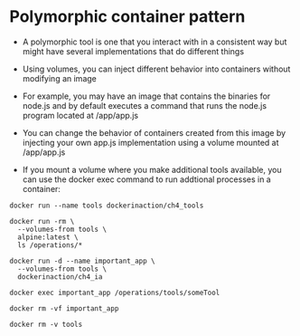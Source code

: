 # Polymorphic container pattern

- A polymorphic tool is one that you interact with in a consistent way but might
  have several implementations that do different things

- Using volumes, you can inject different behavior into containers without
  modifying an image

- For example, you may have an image that contains the binaries for node.js and
  by default executes a command that runs the node.js program located at /app/app.js

- You can change the behavior of containers created from this image by
  injecting your own app.js implementation using a volume mounted at /app/app.js


- If you mount a volume where you make additional tools available, you can use
  the docker exec command to run addtional processes in a container:

```shell
docker run --name tools dockerinaction/ch4_tools

docker run -rm \
  --volumes-from tools \
  alpine:latest \
  ls /operations/*

docker run -d --name important_app \
  --volumes-from tools \
  dockerinaction/ch4_ia

docker exec important_app /operations/tools/someTool

docker rm -vf important_app

docker rm -v tools
```
